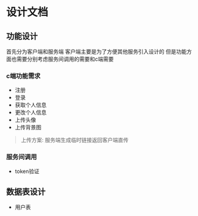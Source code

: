 # 设计文档

## 功能设计

首先分为客户端和服务端 客户端主要是为了方便其他服务引入设计的 但是功能方面也需要分别考虑服务间调用的需要和c端需要

### c端功能需求

- 注册
- 登录
- 获取个人信息
- 更改个人信息
- 上传头像
- 上传背景图

> 上传方案: 服务端生成临时链接返回客户端直传

### 服务间调用

- token验证

## 数据表设计

- 用户表

